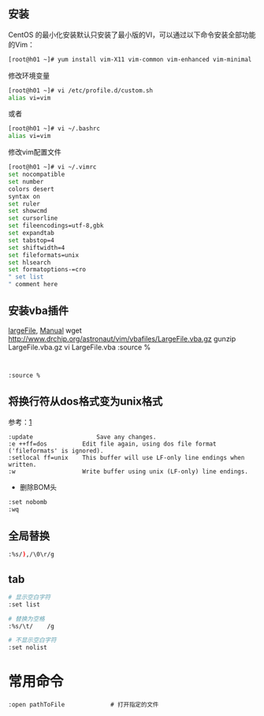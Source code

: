 ## 安装
CentOS 的最小化安装默认只安装了最小版的VI，可以通过以下命令安装全部功能的Vim：
```sh
[root@h01 ~]# yum install vim-X11 vim-common vim-enhanced vim-minimal
```

修改环境变量
```sh
[root@h01 ~]# vi /etc/profile.d/custom.sh
alias vi=vim
```
或者
```sh
[root@h01 ~]# vi ~/.bashrc
alias vi=vim
```

修改vim配置文件
```sh
[root@h01 ~]# vi ~/.vimrc
set nocompatible
set number
colors desert
syntax on
set ruler
set showcmd
set cursorline
set fileencodings=utf-8,gbk
set expandtab
set tabstop=4
set shiftwidth=4
set fileformats=unix
set hlsearch
set formatoptions-=cro
" set list
" comment here
```
## 安装vba插件
[largeFile](http://www.drchip.org/astronaut/vim/#LARGEFILE), 
[Manual](http://www.drchip.org/astronaut/vim/doc/LargeFile.txt.html)
wget http://www.drchip.org/astronaut/vim/vbafiles/LargeFile.vba.gz
gunzip LargeFile.vba.gz
vi LargeFile.vba
:source %
```


:source %

```

## 将换行符从dos格式变为unix格式
参考：[1](http://vim.wikia.com/wiki/File_format)
```
:update	                 Save any changes.
:e ++ff=dos	         Edit file again, using dos file format ('fileformats' is ignored).
:setlocal ff=unix	 This buffer will use LF-only line endings when written.
:w	                 Write buffer using unix (LF-only) line endings.
```

* 删除BOM头

```sh
:set nobomb
:wq
```
## 全局替换 

```sh
:%s/),/\0\r/g
```

## tab
```sh
# 显示空白字符
:set list

# 替换为空格
:%s/\t/    /g

# 不显示空白字符
:set nolist
```


# 常用命令

```vi
:open pathToFile             # 打开指定的文件

```